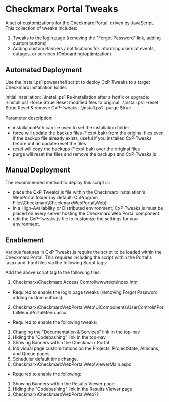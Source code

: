 # Checkmarx Portal Tweaks

A set of customizations for the Checkmarx Portal, driven by JavaScript. This collection of tweaks includes:
1. Tweaks to the login page (removing the "Forgot Password" link, adding custom buttons)
2. Adding custom Banners / notifications for informing users of events, outages, or services (Onboarding/optimization)

## Automated Deployment

Use the install.ps1 powershell script to deploy CxP-Tweaks to a target Checkmarx installation folder.

Initial installation: .\install.ps1
Re-installation after a hotfix or upgrade: .\install.ps1 -force $true
Reset modified files to original: .\install.ps1 -reset $true
Reset & remove CxP-Tweaks: .\install.ps1 -purge $true

Parameter description:
 - installationPath can be used to set the installation folder
 - force will update the backup files (\*.cxpt.bak) from the original files even if the backup file already exists, useful if you installed CxP-Tweaks before but an update reset the files
 - reset will copy the backups (\*.cxpt.bak) over the original files
 - purge will reset the files and remove the backups and CxP-Tweaks.js

## Manual Deployment

The recommended method to deploy this script is:
- place the CxP-Tweaks.js file within the Checkmarx installation's WebPortal folder (by default: C:\Program Files\Checkmarx\CheckmarxWebPortal\Web\)
 - in a High-Availability or Distributed environment, CxP-Tweaks.js must be placed on every server hosting the Checkmarx Web Portal component.
- edit the CxP-Tweaks.js file to customize the settings for your environment.

## Enablement

Various features in CxP-Tweaks.js require the script to be loaded within the Checkmarx Portal. This requires including the script within the Portal's .aspx and .html files via the following Script tags:
	<script type="text/javascript" src="/CxWebClient/CxP-Tweaks.js" defer></script>

Add the above script tag to the following files:
1. Checkmarx\Checkmarx Access Control\wwwroot\index.html
  - Required to enable the login page tweaks (removing Forgot Password, adding custom cuttons)
2. Checkmarx\CheckmarxWebPortal\Web\UIComponents\UserControls\PortalMenu\PortalMenu.ascx
  - Required to enable the following tweaks:
  1. Changing the "Documentation & Services" link in the top-nav
  2. Hiding the "Codebashing" link in the top-nav
  3. Showing Banners within the Checkmarx Portal
  4. Individual page customizations on the Projects, ProjectState, AllScans, and Queue pages.
  5. Scheduler default time change.
3. Checkmarx\CheckmarxWebPortal\Web\ViewerMain.aspx
 - Required to enable the following:
  1. Showing Banners within the Results Viewer page
  2. Hiding the "Codebashing" link in the Results Viewer page
4. Checkmarx\CheckmarxWebPortal\Web\??



